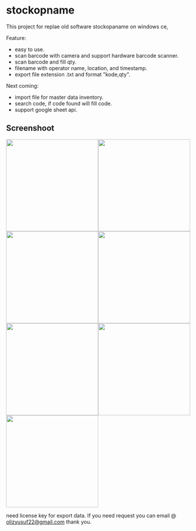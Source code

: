 # stockopname

This project for replae old software stockopaname on windows ce,

Feature:
- easy to use.
- scan barcode with camera and support hardware barcode scanner.
- scan barcode and fill qty.
- filename with operator name, location, and timestamp.
- export file extension .txt and format "kode,qty".


Next coming:
- import file for master data inventory.
- search code, if code found will fill code.
- support google sheet api.


## Screenshoot
<img src="https://github.com/olizyusuf/stockopname_app/raw/master/assets/screenshoot/01.png" width="250" /><img src="https://github.com/olizyusuf/stockopname_app/raw/master/assets/screenshoot/02.png" width="250" />
<img src="https://github.com/olizyusuf/stockopname_app/raw/master/assets/screenshoot/03.png" width="250" /><img src="https://github.com/olizyusuf/stockopname_app/raw/master/assets/screenshoot/04.png" width="250" />
<img src="https://github.com/olizyusuf/stockopname_app/raw/master/assets/screenshoot/05.png" width="250" /><img src="https://github.com/olizyusuf/stockopname_app/raw/master/assets/screenshoot/06.png" width="250" />
<img src="https://github.com/olizyusuf/stockopname_app/raw/master/assets/screenshoot/07.png" width="250" />

need license key for export data.
If you need request you can email @ olizyusuf22@gmail.com
thank you.



